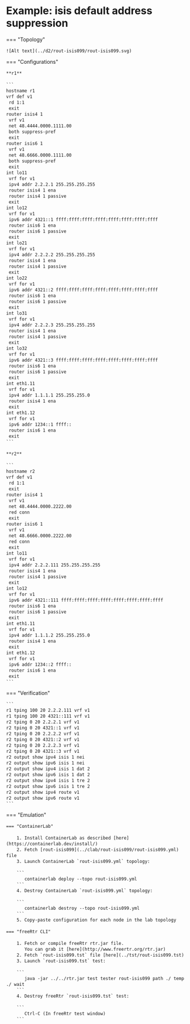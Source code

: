 # Example: isis default address suppression

=== "Topology"

    ![Alt text](../d2/rout-isis099/rout-isis099.svg)

=== "Configurations"

    **r1**

    ```
    hostname r1
    vrf def v1
     rd 1:1
     exit
    router isis4 1
     vrf v1
     net 48.4444.0000.1111.00
     both suppress-pref
     exit
    router isis6 1
     vrf v1
     net 48.6666.0000.1111.00
     both suppress-pref
     exit
    int lo11
     vrf for v1
     ipv4 addr 2.2.2.1 255.255.255.255
     router isis4 1 ena
     router isis4 1 passive
     exit
    int lo12
     vrf for v1
     ipv6 addr 4321::1 ffff:ffff:ffff:ffff:ffff:ffff:ffff:ffff
     router isis6 1 ena
     router isis6 1 passive
     exit
    int lo21
     vrf for v1
     ipv4 addr 2.2.2.2 255.255.255.255
     router isis4 1 ena
     router isis4 1 passive
     exit
    int lo22
     vrf for v1
     ipv6 addr 4321::2 ffff:ffff:ffff:ffff:ffff:ffff:ffff:ffff
     router isis6 1 ena
     router isis6 1 passive
     exit
    int lo31
     vrf for v1
     ipv4 addr 2.2.2.3 255.255.255.255
     router isis4 1 ena
     router isis4 1 passive
     exit
    int lo32
     vrf for v1
     ipv6 addr 4321::3 ffff:ffff:ffff:ffff:ffff:ffff:ffff:ffff
     router isis6 1 ena
     router isis6 1 passive
     exit
    int eth1.11
     vrf for v1
     ipv4 addr 1.1.1.1 255.255.255.0
     router isis4 1 ena
     exit
    int eth1.12
     vrf for v1
     ipv6 addr 1234::1 ffff::
     router isis6 1 ena
     exit
    ```

    **r2**

    ```
    hostname r2
    vrf def v1
     rd 1:1
     exit
    router isis4 1
     vrf v1
     net 48.4444.0000.2222.00
     red conn
     exit
    router isis6 1
     vrf v1
     net 48.6666.0000.2222.00
     red conn
     exit
    int lo11
     vrf for v1
     ipv4 addr 2.2.2.111 255.255.255.255
     router isis4 1 ena
     router isis4 1 passive
     exit
    int lo12
     vrf for v1
     ipv6 addr 4321::111 ffff:ffff:ffff:ffff:ffff:ffff:ffff:ffff
     router isis6 1 ena
     router isis6 1 passive
     exit
    int eth1.11
     vrf for v1
     ipv4 addr 1.1.1.2 255.255.255.0
     router isis4 1 ena
     exit
    int eth1.12
     vrf for v1
     ipv6 addr 1234::2 ffff::
     router isis6 1 ena
     exit
    ```

=== "Verification"

    ```
    r1 tping 100 20 2.2.2.111 vrf v1
    r1 tping 100 20 4321::111 vrf v1
    r2 tping 0 20 2.2.2.1 vrf v1
    r2 tping 0 20 4321::1 vrf v1
    r2 tping 0 20 2.2.2.2 vrf v1
    r2 tping 0 20 4321::2 vrf v1
    r2 tping 0 20 2.2.2.3 vrf v1
    r2 tping 0 20 4321::3 vrf v1
    r2 output show ipv4 isis 1 nei
    r2 output show ipv6 isis 1 nei
    r2 output show ipv4 isis 1 dat 2
    r2 output show ipv6 isis 1 dat 2
    r2 output show ipv4 isis 1 tre 2
    r2 output show ipv6 isis 1 tre 2
    r2 output show ipv4 route v1
    r2 output show ipv6 route v1
    ```

=== "Emulation"

    === "ContainerLab"

        1. Install ContainerLab as described [here](https://containerlab.dev/install/)  
        2. Fetch [rout-isis099](../clab/rout-isis099/rout-isis099.yml) file  
        3. Launch ContainerLab `rout-isis099.yml` topology:  

        ```
           containerlab deploy --topo rout-isis099.yml  
        ```
        4. Destroy ContainerLab `rout-isis099.yml` topology:  

        ```
           containerlab destroy --topo rout-isis099.yml  
        ```
        5. Copy-paste configuration for each node in the lab topology

    === "freeRtr CLI"

        1. Fetch or compile freeRtr rtr.jar file.  
           You can grab it [here](http://www.freertr.org/rtr.jar)  
        2. Fetch `rout-isis099.tst` file [here](../tst/rout-isis099.tst)  
        3. Launch `rout-isis099.tst` test:  

        ```
           java -jar ../../rtr.jar test tester rout-isis099 path ./ temp ./ wait
        ```
        4. Destroy freeRtr `rout-isis099.tst` test:  

        ```
           Ctrl-C (In freeRtr test window)
        ```

